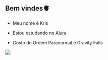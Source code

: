 ## Bem vindes🫀
- Meu nome é Kris

- Estou estudando no Alura

- Gosto de Ordem Paranormal e Gravity Falls

![](https://media1.tenor.com/m/pq63gjJ3hewAAAAd/jinx-silco.gif)


